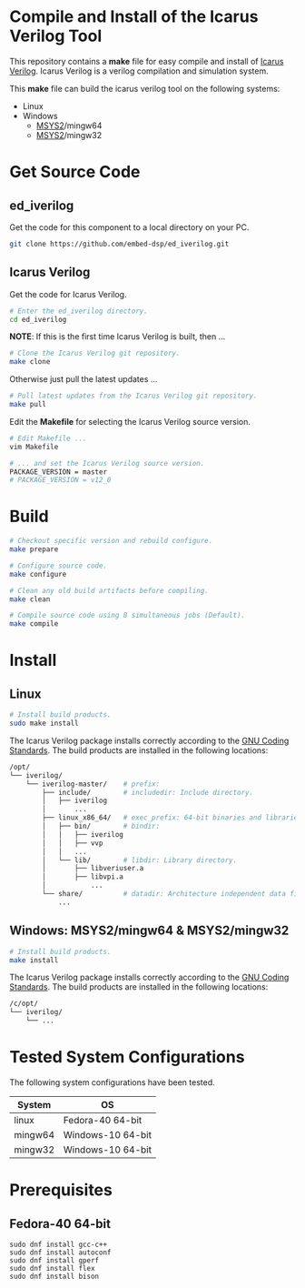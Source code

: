 
# Compile and Install of the Icarus Verilog Tool

This repository contains a **make** file for easy compile and install of [Icarus Verilog](https://github.com/steveicarus/iverilog).
Icarus Verilog is a verilog compilation and simulation system.

This **make** file can build the icarus verilog tool on the following systems:
* Linux
* Windows
    * [MSYS2](https://www.msys2.org)/mingw64
    * [MSYS2](https://www.msys2.org)/mingw32


# Get Source Code

## ed_iverilog
Get the code for this component to a local directory on your PC.

```bash
git clone https://github.com/embed-dsp/ed_iverilog.git
```

## Icarus Verilog
Get the code for Icarus Verilog.

```bash
# Enter the ed_iverilog directory.
cd ed_iverilog
```

**NOTE**: If this is the first time Icarus Verilog is built, then ...
```bash
# Clone the Icarus Verilog git repository.
make clone
```

Otherwise just pull the latest updates ...
```bash
# Pull latest updates from the Icarus Verilog git repository.
make pull
```

Edit the **Makefile** for selecting the Icarus Verilog source version.
```bash
# Edit Makefile ...
vim Makefile

# ... and set the Icarus Verilog source version.
PACKAGE_VERSION = master
# PACKAGE_VERSION = v12_0
```


# Build

```bash
# Checkout specific version and rebuild configure.
make prepare
```

```bash
# Configure source code.
make configure
```

```bash
# Clean any old build artifacts before compiling.
make clean
```

```bash
# Compile source code using 8 simultaneous jobs (Default).
make compile
```


# Install

## Linux

```bash
# Install build products.
sudo make install
```

The Icarus Verilog package installs correctly according to the
[GNU Coding Standards](https://www.gnu.org/prep/standards/standards.html).
The build products are installed in the following locations:

```bash
/opt/
└── iverilog/
    └── iverilog-master/    # prefix:
        ├── include/        # includedir: Include directory.
        │   ├── iverilog
        │       ...
        ├── linux_x86_64/   # exec_prefix: 64-bit binaries and libraries for Linux
        │   ├── bin/        # bindir:
        │   │   ├── iverilog
        │   │   ├── vvp
        │   │   ...
        │   └── lib/        # libdir: Library directory.
        │       ├── libveriuser.a
        │       ├── libvpi.a
        │           ...
        └── share/          # datadir: Architecture independent data files.
            ...
```

## Windows: MSYS2/mingw64 & MSYS2/mingw32

```bash
# Install build products.
make install
```

The Icarus Verilog package installs correctly according to the
[GNU Coding Standards](https://www.gnu.org/prep/standards/standards.html).
The build products are installed in the following locations:

```bash
/c/opt/
└── iverilog/
    └── ...
```


# Tested System Configurations

The following system configurations have been tested.

System  | OS                |
--------|-------------------|
linux   | Fedora-40 64-bit 
mingw64 | Windows-10 64-bit
mingw32 | Windows-10 64-bit


# Prerequisites

## Fedora-40 64-bit

```
sudo dnf install gcc-c++
sudo dnf install autoconf
sudo dnf install gperf
sudo dnf install flex
sudo dnf install bison
```
